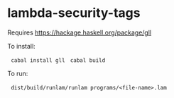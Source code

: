 # lambda-security-tags

Requires https://hackage.haskell.org/package/gll

To install:

   `cabal install gll`
   `cabal build`

To run:

   `dist/build/runlam/runlam programs/<file-name>.lam`
